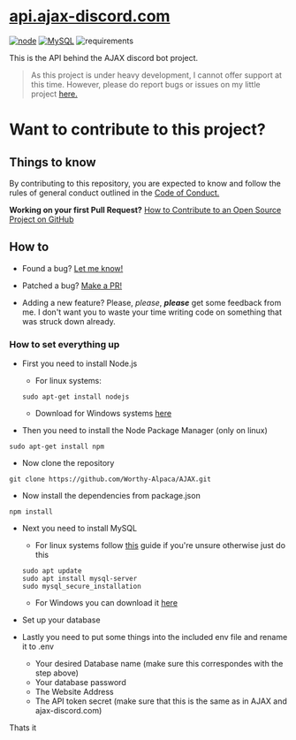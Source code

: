 # [api.ajax-discord.com](https://ajax-discord.com/)

[![node](https://img.shields.io/badge/Node.js-v.12.X-brightgreen)](https://nodejs.org)
[![MySQL](https://img.shields.io/badge/MySQL-v.8.0-9cf)](https://www.mysql.com/)
![requirements](https://img.shields.io/badge/requirements-up%20to%20date-brightgreen)

This is the API behind the AJAX discord bot project.

> As this project is under heavy development, I cannot offer support at this time.  However, please do report bugs or issues on my little project [here.](https://github.com/Worthy-Alpaca/AJAX/issues)

# Want to contribute to this project?

## Things to know

By contributing to this repository, you are expected to know and follow the rules of general conduct outlined in the [Code of Conduct.](https://github.com/Worthy-Alpaca/api.ajax-discord.com/blob/master/CODE_OF_CONDUCT.md#contributor-covenant-code-of-conduct)

**Working on your first Pull Request?** [How to Contribute to an Open Source Project on GitHub](https://egghead.io/courses/how-to-contribute-to-an-open-source-project-on-github)

## How to

* Found a bug?
  [Let me know!]()

* Patched a bug?
  [Make a PR!](https://github.com/Worthy-Alpaca/api.ajax-discord.com/compare/)

* Adding a new feature?
  Please, *please*, ***please*** get some feedback from me. I don't want you to waste your time writing code on something that was struck down already.


### How to set everything up

* First you need to install Node.js

    - For linux systems: 
    ```
    sudo apt-get install nodejs
    ```
    * Download for Windows systems [here](https://nodejs.org/en/download/)

- Then you need to install the Node Package Manager (only on linux)
```
sudo apt-get install npm
```

- Now clone the repository
```
git clone https://github.com/Worthy-Alpaca/AJAX.git
```

- Now install the dependencies from package.json
```
npm install
```

- Next you need to install MySQL 

    - For linux systems follow [this](https://www.digitalocean.com/community/tutorials/how-to-install-mysql-on-ubuntu-18-04) guide if you're unsure otherwise just do this
    ```
    sudo apt update
    sudo apt install mysql-server
    sudo mysql_secure_installation
    ```
    - For Windows you can download it [here](https://dev.mysql.com/downloads/windows/installer/8.0.html)

- Set up your database

- Lastly you need to put some things into the included env file and rename it to .env
    - Your desired Database name (make sure this correspondes with the step above)
    - Your database password
    - The Website Address
    - The API token secret (make sure that this is the same as in AJAX and ajax-discord.com)

Thats it